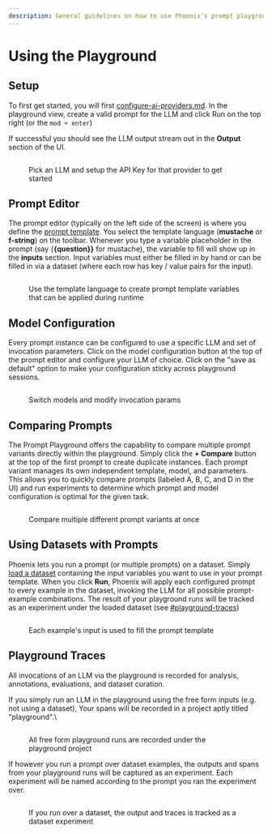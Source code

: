 ```yaml
---
description: General guidelines on how to use Phoenix's prompt playground
---
```


# Using the Playground

## Setup

To first get started, you will first [configure-ai-providers.md](configure-ai-providers.md "mention"). In the playground view, create a valid prompt for the LLM and click Run on the top right (or the `mod + enter`)

If successful you should see the LLM output stream out in the **Output** section of the UI.

<figure><img src="https://storage.googleapis.com/arize-phoenix-assets/assets/images/playground_overview.png" alt=""><figcaption><p>Pick an LLM and setup the API Key for that provider to get started</p></figcaption></figure>

## Prompt Editor

The prompt editor (typically on the left side of the screen)  is where you define the [prompt template](broken-reference). You select the template language (**mustache** or **f-string**)  on the toolbar. Whenever you type a variable placeholder in the prompt (say {**{question\}}** for mustache), the variable to fill will show up in the **inputs** section. Input variables must either be filled in by hand or can be filled in via a dataset (where each row has key / value pairs for the input).

<figure><img src="https://storage.googleapis.com/arize-phoenix-assets/assets/gifs/variable_substitution.gif" alt=""><figcaption><p>Use the template language to create prompt template variables that can be applied during runtime</p></figcaption></figure>



## Model Configuration

Every prompt instance can be configured to use a specific LLM and set of invocation parameters. Click on the model configuration button at the top of the prompt editor and configure your LLM of choice. Click on the "save as default" option to make your configuration sticky across playground sessions.

<figure><img src="https://storage.googleapis.com/arize-phoenix-assets/assets/gifs/model_config.gif" alt=""><figcaption><p>Switch models and modify invocation params</p></figcaption></figure>

## Comparing Prompts

The Prompt Playground offers the capability to compare multiple prompt variants directly within the playground. Simply click the **+ Compare** button at the top of the first prompt to create duplicate instances. Each prompt variant manages its own independent template, model, and parameters. This allows you to quickly compare prompts (labeled A, B, C, and D in the UI) and run experiments to determine which prompt and model configuration is optimal for the given task.

<figure><img src="https://storage.googleapis.com/arize-phoenix-assets/assets/images/prompt_variants.png" alt=""><figcaption><p>Compare multiple different prompt variants at once</p></figcaption></figure>

## Using Datasets with Prompts

Phoenix lets you run a prompt (or multiple prompts) on a dataset. Simply [load a dataset](../../datasets-and-experiments/how-to-datasets/) containing the input variables you want to use in your prompt template. When you click **Run**, Phoenix will apply each configured prompt to every example in the dataset, invoking the LLM for all possible prompt-example combinations. The result of your playground runs will be tracked as an experiment under the loaded dataset (see [#playground-traces](using-the-playground.md#playground-traces "mention"))

<figure><img src="https://storage.googleapis.com/arize-phoenix-assets/assets/images/playground_datasets.png" alt=""><figcaption><p>Each example's input is used to fill the prompt template</p></figcaption></figure>

## Playground Traces

All invocations of an LLM via the playground is recorded for analysis, annotations, evaluations, and dataset curation.

If you simply run an LLM in the playground using the free form inputs (e.g. not using a dataset), Your spans will be recorded in a project aptly titled "playground".\


<figure><img src="https://storage.googleapis.com/arize-phoenix-assets/assets/images/playground_project.png" alt=""><figcaption><p>All free form playground runs are recorded under the playground project </p></figcaption></figure>

If however you run a prompt over dataset examples, the outputs and spans from your playground runs will be captured as an experiment. Each experiment will be named according to the prompt you ran the experiment over.

<figure><img src="https://storage.googleapis.com/arize-phoenix-assets/assets/images/playground_experiment.png" alt=""><figcaption><p>If you run over a dataset, the output and traces is tracked as a dataset experiment</p></figcaption></figure>





